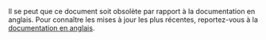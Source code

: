Il se peut que ce document soit obsolète par rapport à la documentation en anglais. Pour connaître les mises à jour les plus récentes, reportez-vous à la <a href="/en/">documentation en anglais</a>.
